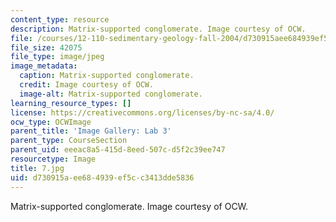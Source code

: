```yaml
---
content_type: resource
description: Matrix-supported conglomerate. Image courtesy of OCW.
file: /courses/12-110-sedimentary-geology-fall-2004/d730915aee684939ef5cc3413dde5836_7.jpg
file_size: 42075
file_type: image/jpeg
image_metadata:
  caption: Matrix-supported conglomerate.
  credit: Image courtesy of OCW.
  image-alt: Matrix-supported conglomerate.
learning_resource_types: []
license: https://creativecommons.org/licenses/by-nc-sa/4.0/
ocw_type: OCWImage
parent_title: 'Image Gallery: Lab 3'
parent_type: CourseSection
parent_uid: eeeac8a5-415d-8eed-507c-d5f2c39ee747
resourcetype: Image
title: 7.jpg
uid: d730915a-ee68-4939-ef5c-c3413dde5836
---
```

Matrix-supported conglomerate. Image courtesy of OCW.